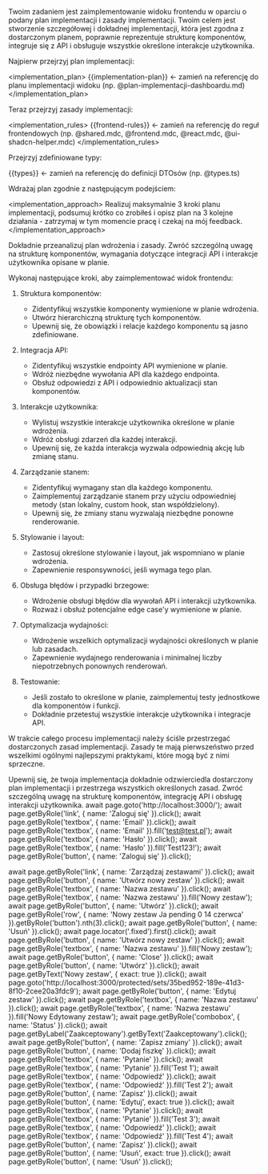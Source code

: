 Twoim zadaniem jest zaimplementowanie widoku frontendu w oparciu o podany plan implementacji i zasady implementacji. Twoim celem jest stworzenie szczegółowej i dokładnej implementacji, która jest zgodna z dostarczonym planem, poprawnie reprezentuje strukturę komponentów, integruje się z API i obsługuje wszystkie określone interakcje użytkownika.

Najpierw przejrzyj plan implementacji:

<implementation_plan>
{{implementation-plan}} <- zamień na referencję do planu implementacji widoku (np. @plan-implementacji-dashboardu.md)
</implementation_plan>

Teraz przejrzyj zasady implementacji:

<implementation_rules>
{{frontend-rules}} <- zamień na referencję do reguł frontendowych (np. @shared.mdc, @frontend.mdc, @react.mdc, @ui-shadcn-helper.mdc)
</implementation_rules>

Przejrzyj zdefiniowane typy:

<types>
{{types}} <- zamień na referencję do definicji DTOsów (np. @types.ts)
</types>

Wdrażaj plan zgodnie z następującym podejściem:

<implementation_approach>
Realizuj maksymalnie 3 kroki planu implementacji, podsumuj krótko co zrobiłeś i opisz plan na 3 kolejne działania - zatrzymaj w tym momencie pracę i czekaj na mój feedback.
</implementation_approach>

Dokładnie przeanalizuj plan wdrożenia i zasady. Zwróć szczególną uwagę na strukturę komponentów, wymagania dotyczące integracji API i interakcje użytkownika opisane w planie.

Wykonaj następujące kroki, aby zaimplementować widok frontendu:

1. Struktura komponentów:

   - Zidentyfikuj wszystkie komponenty wymienione w planie wdrożenia.
   - Utwórz hierarchiczną strukturę tych komponentów.
   - Upewnij się, że obowiązki i relacje każdego komponentu są jasno zdefiniowane.

2. Integracja API:

   - Zidentyfikuj wszystkie endpointy API wymienione w planie.
   - Wdróż niezbędne wywołania API dla każdego endpointa.
   - Obsłuż odpowiedzi z API i odpowiednio aktualizacji stan komponentów.

3. Interakcje użytkownika:

   - Wylistuj wszystkie interakcje użytkownika określone w planie wdrożenia.
   - Wdróż obsługi zdarzeń dla każdej interakcji.
   - Upewnij się, że każda interakcja wyzwala odpowiednią akcję lub zmianę stanu.

4. Zarządzanie stanem:

   - Zidentyfikuj wymagany stan dla każdego komponentu.
   - Zaimplementuj zarządzanie stanem przy użyciu odpowiedniej metody (stan lokalny, custom hook, stan współdzielony).
   - Upewnij się, że zmiany stanu wyzwalają niezbędne ponowne renderowanie.

5. Stylowanie i layout:

   - Zastosuj określone stylowanie i layout, jak wspomniano w planie wdrożenia.
   - Zapewnienie responsywności, jeśli wymaga tego plan.

6. Obsługa błędów i przypadki brzegowe:

   - Wdrożenie obsługi błędów dla wywołań API i interakcji użytkownika.
   - Rozważ i obsłuż potencjalne edge case'y wymienione w planie.

7. Optymalizacja wydajności:

   - Wdrożenie wszelkich optymalizacji wydajności określonych w planie lub zasadach.
   - Zapewnienie wydajnego renderowania i minimalnej liczby niepotrzebnych ponownych renderowań.

8. Testowanie:
   - Jeśli zostało to określone w planie, zaimplementuj testy jednostkowe dla komponentów i funkcji.
   - Dokładnie przetestuj wszystkie interakcje użytkownika i integracje API.

W trakcie całego procesu implementacji należy ściśle przestrzegać dostarczonych zasad implementacji. Zasady te mają pierwszeństwo przed wszelkimi ogólnymi najlepszymi praktykami, które mogą być z nimi sprzeczne.

Upewnij się, że twoja implementacja dokładnie odzwierciedla dostarczony plan implementacji i przestrzega wszystkich określonych zasad. Zwróć szczególną uwagę na strukturę komponentów, integrację API i obsługę interakcji użytkownika.
await page.goto('http://localhost:3000/');
await page.getByRole('link', { name: 'Zaloguj się' }).click();
await page.getByRole('textbox', { name: 'Email' }).click();
await page.getByRole('textbox', { name: 'Email' }).fill('test@test.pl');
await page.getByRole('textbox', { name: 'Hasło' }).click();
await page.getByRole('textbox', { name: 'Hasło' }).fill('Test123!');
await page.getByRole('button', { name: 'Zaloguj się' }).click();

await page.getByRole('link', { name: 'Zarządzaj zestawami' }).click();
await page.getByRole('button', { name: 'Utwórz nowy zestaw' }).click();
await page.getByRole('textbox', { name: 'Nazwa zestawu' }).click();
await page.getByRole('textbox', { name: 'Nazwa zestawu' }).fill('Nowy zestaw');
await page.getByRole('button', { name: 'Utwórz' }).click();
await page.getByRole('row', { name: 'Nowy zestaw Ja pending 0 14 czerwca' }).getByRole('button').nth(3).click();
await page.getByRole('button', { name: 'Usuń' }).click();
await page.locator('.fixed').first().click();
await page.getByRole('button', { name: 'Utwórz nowy zestaw' }).click();
await page.getByRole('textbox', { name: 'Nazwa zestawu' }).fill('Nowy zestaw');
await page.getByRole('button', { name: 'Close' }).click();
await page.getByRole('button', { name: 'Utwórz' }).click();
await page.getByText('Nowy zestaw', { exact: true }).click();
await page.goto('http://localhost:3000/protected/sets/35bed952-189e-41d3-8f10-2cee20a3fdc9');
await page.getByRole('button', { name: 'Edytuj zestaw' }).click();
await page.getByRole('textbox', { name: 'Nazwa zestawu' }).click();
await page.getByRole('textbox', { name: 'Nazwa zestawu' }).fill('Nowy Edytowany zestaw');
await page.getByRole('combobox', { name: 'Status' }).click();
await page.getByLabel('Zaakceptowany').getByText('Zaakceptowany').click();
await page.getByRole('button', { name: 'Zapisz zmiany' }).click();
await page.getByRole('button', { name: 'Dodaj fiszkę' }).click();
await page.getByRole('textbox', { name: 'Pytanie' }).click();
await page.getByRole('textbox', { name: 'Pytanie' }).fill('Test 1');
await page.getByRole('textbox', { name: 'Odpowiedź' }).click();
await page.getByRole('textbox', { name: 'Odpowiedź' }).fill('Test 2');
await page.getByRole('button', { name: 'Zapisz' }).click();
await page.getByRole('button', { name: 'Edytuj', exact: true }).click();
await page.getByRole('textbox', { name: 'Pytanie' }).click();
await page.getByRole('textbox', { name: 'Pytanie' }).fill('Test 3');
await page.getByRole('textbox', { name: 'Odpowiedź' }).click();
await page.getByRole('textbox', { name: 'Odpowiedź' }).fill('Test 4');
await page.getByRole('button', { name: 'Zapisz' }).click();
await page.getByRole('button', { name: 'Usuń', exact: true }).click();
await page.getByRole('button', { name: 'Usuń' }).click();
